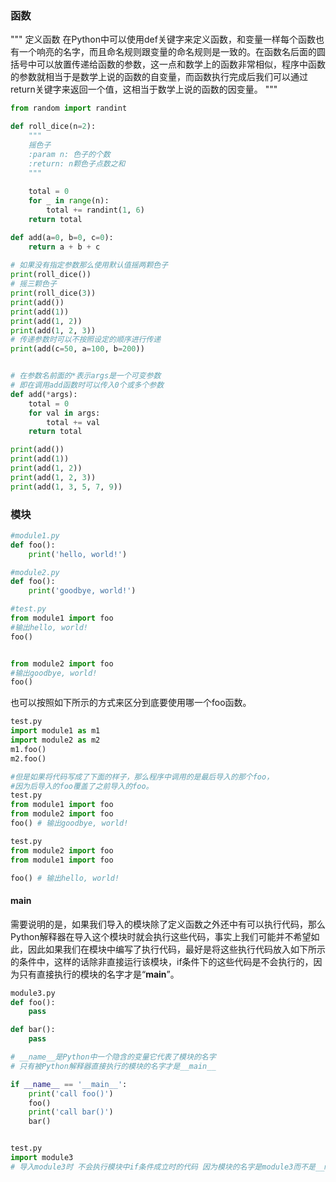 ### 函数

"""
定义函数
在Python中可以使用def关键字来定义函数，和变量一样每个函数也有一个响亮的名字，而且命名规则跟变量的命名规则是一致的。在函数名后面的圆括号中可以放置传递给函数的参数，这一点和数学上的函数非常相似，程序中函数的参数就相当于是数学上说的函数的自变量，而函数执行完成后我们可以通过return关键字来返回一个值，这相当于数学上说的函数的因变量。
"""
```python
from random import randint

def roll_dice(n=2):
    """
    摇色子
    :param n: 色子的个数
    :return: n颗色子点数之和
    """
    
    total = 0
    for _ in range(n):
        total += randint(1, 6)
    return total

def add(a=0, b=0, c=0):
    return a + b + c
	
# 如果没有指定参数那么使用默认值摇两颗色子
print(roll_dice())
# 摇三颗色子
print(roll_dice(3))
print(add())
print(add(1))
print(add(1, 2))
print(add(1, 2, 3))
# 传递参数时可以不按照设定的顺序进行传递
print(add(c=50, a=100, b=200))


# 在参数名前面的*表示args是一个可变参数
# 即在调用add函数时可以传入0个或多个参数
def add(*args):
    total = 0
    for val in args:
        total += val
    return total

print(add())
print(add(1))
print(add(1, 2))
print(add(1, 2, 3))
print(add(1, 3, 5, 7, 9))
```



### 模块

```python
#module1.py
def foo():
    print('hello, world!')

#module2.py
def foo():
    print('goodbye, world!')

#test.py
from module1 import foo
#输出hello, world!
foo()


from module2 import foo
#输出goodbye, world!
foo()
```

也可以按照如下所示的方式来区分到底要使用哪一个foo函数。

```python
test.py
import module1 as m1
import module2 as m2
m1.foo()
m2.foo()

#但是如果将代码写成了下面的样子，那么程序中调用的是最后导入的那个foo，
#因为后导入的foo覆盖了之前导入的foo。
test.py
from module1 import foo
from module2 import foo
foo() # 输出goodbye, world!

test.py
from module2 import foo
from module1 import foo

foo() # 输出hello, world!

```

#### main

需要说明的是，如果我们导入的模块除了定义函数之外还中有可以执行代码，那么Python解释器在导入这个模块时就会执行这些代码，事实上我们可能并不希望如此，因此如果我们在模块中编写了执行代码，最好是将这些执行代码放入如下所示的条件中，这样的话除非直接运行该模块，if条件下的这些代码是不会执行的，因为只有直接执行的模块的名字才是“__main__”。

```python
module3.py
def foo():
    pass

def bar():
    pass

# __name__是Python中一个隐含的变量它代表了模块的名字
# 只有被Python解释器直接执行的模块的名字才是__main__

if __name__ == '__main__':
    print('call foo()')
    foo()
    print('call bar()')
    bar()


test.py
import module3
# 导入module3时 不会执行模块中if条件成立时的代码 因为模块的名字是module3而不是__main
```

